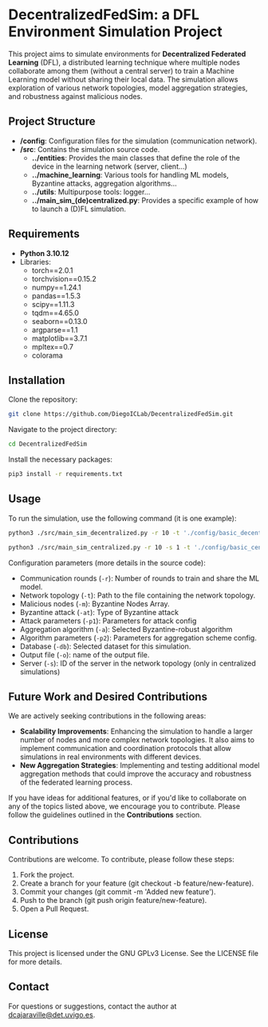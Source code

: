 # DecentralizedFedSim: a DFL Environment Simulation Project

This project aims to simulate environments for **Decentralized Federated Learning** (DFL), a distributed learning technique where multiple nodes collaborate among them (without a central server) to train a Machine Learning model without sharing their local data. The simulation allows exploration of various network topologies, model aggregation strategies, and robustness against malicious nodes.

## Project Structure

- **/config**: Configuration files for the simulation (communication network).
- **/src**: Contains the simulation source code.
    -  **../entities**: Provides the main classes that define the role of the device in the learning network (server, client...)
    -  **../machine_learning**: Various tools for handling ML models, Byzantine attacks, aggregation algorithms...
    -  **../utils**: Multipurpose tools: logger...
    -  **../main_sim_(de)centralized.py**: Provides a specific example of how to launch a (D)FL simulation.

## Requirements

- **Python 3.10.12**
- Libraries:
  - torch==2.0.1
  - torchvision==0.15.2
  - numpy==1.24.1
  - pandas==1.5.3
  - scipy==1.11.3
  - tqdm==4.65.0
  - seaborn==0.13.0
  - argparse==1.1
  - matplotlib==3.7.1
  - mpltex==0.7
  - colorama

## Installation

Clone the repository:

```bash
git clone https://github.com/DiegoICLab/DecentralizedFedSim.git
```

Navigate to the project directory:

```bash
cd DecentralizedFedSim
```

Install the necessary packages:

```bash
pip3 install -r requirements.txt
```

## Usage
To run the simulation, use the following command (it is one example):

```bash
python3 ./src/main_sim_decentralized.py -r 10 -t './config/basic_decentralized_topology.json' -m 4 -at "IPM" -p1 0.5 -a "Trimmed-Mean" -p2 0.5 -db "MNIST" -o "decentralized_trimmed_mean_0.1_alie"

python3 ./src/main_sim_centralized.py -r 10 -s 1 -t './config/basic_centralized_topology.json' -m 4 -at "IPM" -p1 0.5 -a "Trimmed-Mean" -p2 0.5 -db "MNIST" -o "centralized_trimmed_mean_0.1_alie"
```

Configuration parameters (more details in the source code):

- Communication rounds (`-r`): Number of rounds to train and share the ML model.
- Network topology (`-t`): Path to the file containing the network topology.
- Malicious nodes (`-m`): Byzantine Nodes Array.
- Byzantine attack (`-at`): Type of Byzantine attack
- Attack parameters (`-p1`): Parameters for attack config
- Aggregation algorithm (`-a`): Selected Byzantine-robust algorithm
- Algorithm parameters (`-p2`): Parameters for aggregation scheme config.
- Database (`-db`): Selected dataset for this simulation.
- Output file (`-o`): name of the output file.
- Server (`-s`): ID of the server in the network topology (only in centralized simulations)

## Future Work and Desired Contributions

We are actively seeking contributions in the following areas:

- **Scalability Improvements**: Enhancing the simulation to handle a larger number of nodes and more complex network topologies. It also aims to implement communication and coordination protocols that allow simulations in real environments with different devices.
- **New Aggregation Strategies**: Implementing and testing additional model aggregation methods that could improve the accuracy and robustness of the federated learning process.

If you have ideas for additional features, or if you'd like to collaborate on any of the topics listed above, we encourage you to contribute. Please follow the guidelines outlined in the **Contributions** section.

## Contributions

Contributions are welcome. To contribute, please follow these steps:

1. Fork the project.
2. Create a branch for your feature (git checkout -b feature/new-feature).
3. Commit your changes (git commit -m 'Added new feature').
4. Push to the branch (git push origin feature/new-feature).
5. Open a Pull Request.

## License

This project is licensed under the GNU GPLv3 License. See the LICENSE file for more details.

## Contact

For questions or suggestions, contact the author at dcajaraville@det.uvigo.es.